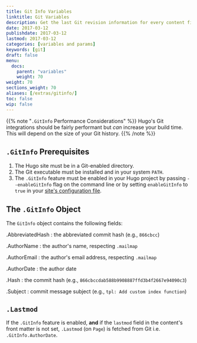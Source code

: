 ```yaml
---
title: Git Info Variables
linktitle: Git Variables
description: Get the last Git revision information for every content file.
date: 2017-03-12
publishdate: 2017-03-12
lastmod: 2017-03-12
categories: [variables and params]
keywords: [git]
draft: false
menu:
  docs:
    parent: "variables"
    weight: 70
weight: 70
sections_weight: 70
aliases: [/extras/gitinfo/]
toc: false
wip: false
---
```


{{% note "`.GitInfo` Performance Considerations"  %}}
Hugo's Git integrations should be fairly performant but *can* increase your build time. This will depend on the size of your Git history.
{{% /note %}}

## `.GitInfo` Prerequisites

1. The Hugo site must be in a Git-enabled directory.
2. The Git executable must be installed and in your system `PATH`.
3. The `.GitInfo` feature must be enabled in your Hugo project by passing `--enableGitInfo` flag on the command line or by setting `enableGitInfo` to `true` in your [site's configuration file][configuration].

## The `.GitInfo` Object

The `GitInfo` object contains the following fields:

.AbbreviatedHash
: the abbreviated commit hash (e.g., `866cbcc`)

.AuthorName
: the author's name, respecting `.mailmap`

.AuthorEmail
: the author's email address, respecting `.mailmap`

.AuthorDate
: the author date

.Hash
: the commit hash (e.g., `866cbccdab588b9908887ffd3b4f2667e94090c3`)

.Subject
: commit message subject (e.g., `tpl: Add custom index function`)

## `.Lastmod`

If the `.GitInfo` feature is enabled, **and** if the `lastmod` field in the content's front matter is not set, `.Lastmod` (on `Page`) is fetched from Git i.e. `.GitInfo.AuthorDate`.

[configuration]: /getting-started/configuration/
